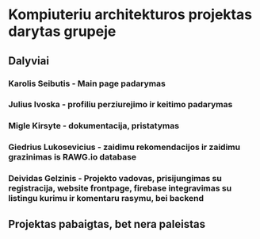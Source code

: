 # Kompiuteriu architekturos projektas darytas grupeje

## Dalyviai

### Karolis Seibutis - Main page padarymas
### Julius Ivoska - profiliu perziurejimo ir keitimo padarymas
### Migle Kirsyte - dokumentacija, pristatymas
### Giedrius Lukosevicius - zaidimu rekomendacijos ir zaidimu grazinimas is RAWG.io database
### Deividas Gelzinis - Projekto vadovas, prisijungimas su registracija, website frontpage, firebase integravimas su listingu kurimu ir komentaru rasymu, bei backend

## Projektas pabaigtas, bet nera paleistas

